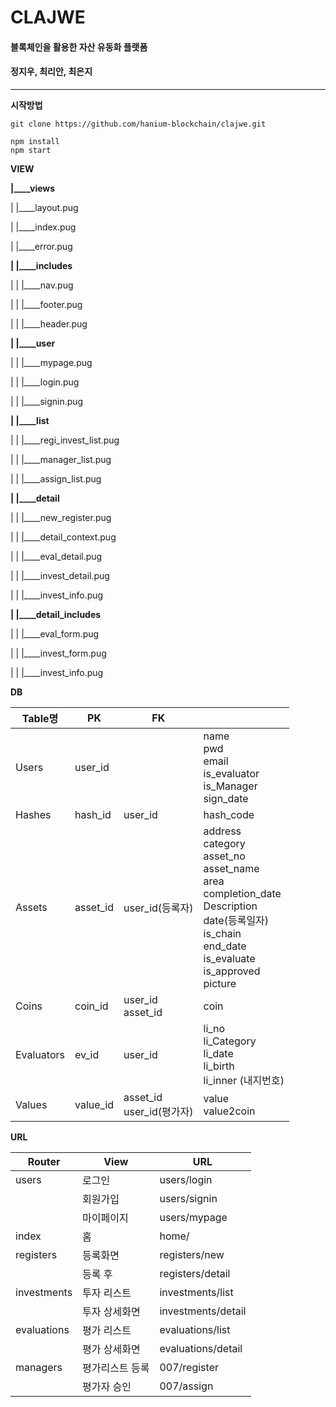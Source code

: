 # CLAJWE

#### 블록체인을 활용한 자산 유동화 플랫폼
#### 정지우, 최리안, 최은지

---

**시작방법**

```
git clone https://github.com/hanium-blockchain/clajwe.git

npm install
npm start
```





**VIEW**

**|____views**

|  |____layout.pug

|  |____index.pug

|  |____error.pug

**|  |____includes**

|  |  |____nav.pug

|  |  |____footer.pug

|  |  |____header.pug

**|  |____user**

|  |  |____mypage.pug

|  |  |____login.pug

|  |  |____signin.pug

**|  |____list**

|  |  |____regi_invest_list.pug

|  |  |____manager_list.pug

|  |  |____assign_list.pug

**|  |____detail**

|  |  |____new_register.pug

|  |  |____detail_context.pug

|  |  |____eval_detail.pug

|  |  |____invest_detail.pug

|  |  |____invest_info.pug

**|  |____detail_includes**

|  |  |____eval_form.pug

|  |  |____invest_form.pug

|  |  |____invest_info.pug





**DB**

| Table명    | PK       | FK                           |                                                              |
| ---------- | -------- | ---------------------------- | ------------------------------------------------------------ |
| Users      | user_id  |                              | name<br/>pwd<br/>email<br/>is_evaluator<br/>is_Manager<br/>sign_date               |
| Hashes     | hash_id  | user_id                      | hash_code                                                    |
| Assets     | asset_id | user_id(등록자)              | address<br/>category<br/>asset_no<br/>asset_name<br/>area<br/>completion_date<br/>Description<br/>date(등록일자)<br/>is_chain<br/>end_date<br/>is_evaluate<br/>is_approved<br/>picture |
| Coins      | coin_id  | user_id<br />asset_id        | coin                                                         |
| Evaluators | ev_id    | user_id                      | li_no<br/>li_Category<br/>li_date<br/>li_birth<br/>li_inner (내지번호) |
| Values     | value_id | asset_id<br/>user_id(평가자) | value<br/>value2coin                                         |



**URL**

| Router      | View             | URL                |
| ----------- | ---------------- | ------------------ |
| users       | 로그인           | users/login        |
|             | 회원가입         | users/signin       |
|             | 마이페이지       | users/mypage       |
| index       | 홈               | home/              |
| registers   | 등록화면         | registers/new      |
|             | 등록 후          | registers/detail   |
| investments | 투자 리스트      | investments/list   |
|             | 투자 상세화면    | investments/detail |
| evaluations | 평가 리스트      | evaluations/list   |
|             | 평가 상세화면    | evaluations/detail |
| managers    | 평가리스트  등록 | 007/register       |
|             | 평가자 승인      | 007/assign         |







